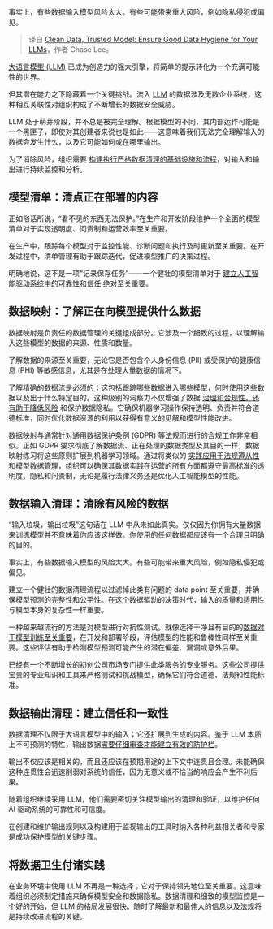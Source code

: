 
<!--
title: 清洁数据，可信模型：确保您的LLM拥有良好的数据卫生
cover: https://cdn.thenewstack.io/media/2024/04/3812ae10-washing-hands-4940148_1280.jpg
-->

事实上，有些数据输入模型风险太大。有些可能带来重大风险，例如隐私侵犯或偏见。

> 译自 [Clean Data, Trusted Model: Ensure Good Data Hygiene for Your LLMs](https://thenewstack.io/clean-data-trusted-model-ensure-good-data-hygiene-for-your-llms/)，作者 Chase Lee。

[大语言模型 (LLM)](https://thenewstack.io/ai-llms-and-security-how-to-deal-with-the-new-threats/) 已成为创造力的强大引擎，将简单的提示转化为一个充满可能性的世界。

但其潜在能力之下隐藏着一个关键挑战。流入 [LLM](https://thenewstack.io/large-language-models-open-source-llms-in-2023/) 的数据涉及无数企业系统，这种相互关联性对组织构成了不断增长的数据安全威胁。

LLM 处于萌芽阶段，并不总是被完全理解。根据模型的不同，其内部运作可能是一个黑匣子，即使对其创建者来说也是如此——这意味着我们无法完全理解输入的数据会发生什么，以及它可能如何或在哪里输出。

为了消除风险，组织需要 [构建执行严格数据清理的基础设施和流程](https://thenewstack.io/how-to-build-a-modern-data-infrastructure-using-a-lakehouse/)，对输入和输出进行持续监控和分析。

## 模型清单：清点正在部署的内容

正如俗话所说，“看不见的东西无法保护。”在生产和开发阶段维护一个全面的模型清单对于实现透明度、问责制和运营效率至关重要。

在生产中，跟踪每个模型对于监控性能、诊断问题和执行及时更新至关重要。在开发过程中，清单管理有助于跟踪迭代，促进模型推广的决策过程。

明确地说，这不是一项“记录保存任务”——一个健壮的模型清单对于 [建立人工智能驱动系统中的可靠性和信任](https://thenewstack.io/building-trust-among-teams-with-cloud-native-data-protection/) 绝对至关重要。

## 数据映射：了解正在向模型提供什么数据

数据映射是负责任的数据管理的关键组成部分。它涉及一个细致的过程，以理解输入这些模型的数据的来源、性质和数量。

了解数据的来源至关重要，无论它是否包含个人身份信息 (PII) 或受保护的健康信息 (PHI) 等敏感信息，尤其是在处理大量数据的情况下。

了解精确的数据流是必须的；这包括跟踪哪些数据进入哪些模型，何时使用这些数据以及出于什么特定目的。这种级别的洞察力不仅增强了数据 [治理和合规性，还有助于降低风险](https://thenewstack.io/devsecops-can-address-the-challenges-of-governance-risk-compliance-grc/) 和保护数据隐私。它确保机器学习操作保持透明、负责并符合道德标准，同时优化数据资源的利用以获得有意义的见解和模型性能改进。

数据映射与通常针对通用数据保护条例 (GDPR) 等法规而进行的合规工作非常相似。正如 GDPR 要求彻底了解数据流、正在处理的数据类型及其目的一样，数据映射练习将这些原则扩展到机器学习领域。通过将类似的 [实践应用于法规遵从性和模型数据管理](https://thenewstack.io/4-best-practices-for-managing-data-in-a-hybrid-cloud/)，组织可以确保其数据实践在运营的所有方面都遵守最高标准的透明度、隐私和问责制，无论是履行法律义务还是优化人工智能模型的性能。

## 数据输入清理：清除有风险的数据

“输入垃圾，输出垃圾”这句话在 LLM 中从未如此真实。仅仅因为你拥有大量数据来训练模型并不意味着你应该这样做。你使用的任何数据都应该有一个合理且明确的目的。

事实上，有些数据输入模型的风险太大。有些可能带来重大风险，例如隐私侵犯或偏见。

建立一个健壮的数据清理流程以过滤掉此类有问题的 data point 至关重要，并确保模型预测的完整性和公平性。在这个数据驱动的决策时代，输入的质量和适用性与模型本身的复杂性一样重要。

一种越来越流行的方法是对模型进行对抗性测试。就像选择干净且有目的的[数据对于模型训练至关重要](https://thenewstack.io/machine-learning-for-real-time-data-analysis-training-models-in-production/)，在开发和部署阶段，评估模型的性能和鲁棒性同样至关重要。这些评估有助于检测模型预测可能产生的潜在偏差、漏洞或意外后果。

已经有一个不断增长的初创公司市场专门提供此类服务的专业服务。这些公司提供宝贵的专业知识和工具来严格测试和挑战模型，确保它们符合道德、法规和性能标准。

## 数据输出清理：建立信任和一致性

数据清理不仅限于大语言模型中的输入；它还扩展到生成的内容。鉴于 LLM 本质上不可预测的特性，输出数据[需要仔细审查才能建立有效的防护栏](https://thenewstack.io/trust-but-verify-to-get-ai-right-its-adoption-requires-guardrails/)。

输出不仅应该是相关的，而且还应该在预期用途的上下文中连贯且合理。未能确保这种连贯性会迅速削弱对系统的信任，因为无意义或不恰当的响应会产生不利后果。

随着组织继续采用 LLM，他们需要密切关注模型输出的清理和验证，以维护任何 AI 驱动系统的可靠性和可信度。

在创建和维护输出规则以及构建用于监视输出的工具时纳入各种利益相关者和专家[是成功保护模型的关键步骤](https://thenewstack.io/data-models-a-key-step-on-your-data-journey/)。

## 将数据卫生付诸实践

在业务环境中使用 LLM 不再是一种选择；它对于保持领先地位至关重要。这意味着组织必须制定措施来确保模型安全和数据隐私。数据清理和细致的模型监控是一个好的开始，但 LLM 的格局发展很快。随时了解最新和最伟大的信息以及法规将是持续改进流程的关键。
